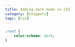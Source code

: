 ```yaml
---
title: Adding dark mode in CSS
category: [snippets]
tags: [css]
---
```


```css
:root {
    color-scheme: dark;
}
```
